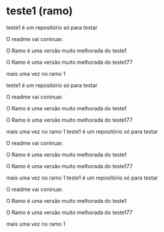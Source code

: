 teste1 (ramo)
======

teste1 é um repositório só para testar

O readme vai coninuar.

O Ramo é uma versão muito melhorada do teste1

O Ramo é uma versão muito melhorada do teste177

mais uma vez no ramo 1

teste1 é um repositório só para testar

O readme vai coninuar.

O Ramo é uma versão muito melhorada do teste1

O Ramo é uma versão muito melhorada do teste177

mais uma vez no ramo 1
teste1 é um repositório só para testar

O readme vai coninuar.

O Ramo é uma versão muito melhorada do teste1

O Ramo é uma versão muito melhorada do teste177

mais uma vez no ramo 1
teste1 é um repositório só para testar

O readme vai coninuar.

O Ramo é uma versão muito melhorada do teste1

O Ramo é uma versão muito melhorada do teste177

mais uma vez no ramo 1
